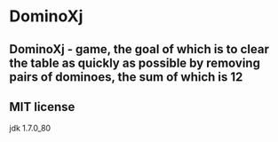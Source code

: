 # DominoXj
## DominoXj - game, the goal of which is to clear the table as quickly as possible by removing pairs of dominoes, the sum of which is 12

## MIT license

jdk 1.7.0_80
